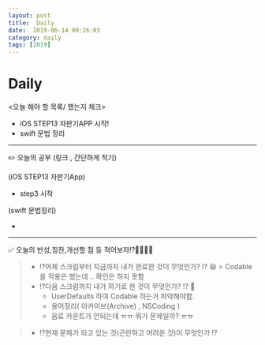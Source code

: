 ```yaml
---
layout: post
title:  Daily
date:  2019-06-14 09:26:03
category: daily
tags: [2019]
---
```


# Daily

<오늘 해야 할 목록/ 했는지 체크>

- iOS STEP13 자판기APP 시작!
- swift 문법 정리

------

✏️ 오늘의 공부 (링크 , 간단하게 적기)

(iOS STEP13 자판기App)

- step3 시작 


(swift 문법정리)

-

------

✅ 오늘의 반성,칭찬,개선할 점 등 적어보자⁉️🤔🤫😰😆

> - ⁉️어제 스크럼부터 지금까지 내가 완료한 것이 무엇인가? ⁉️ 😆
    > Codable을 적용은 했는데 .. 확인은 하지 못함
> - ️️️️⁉️다음 스크럼까지 내가 하기로 한 것이 무엇인가? ⁉️ 🤔
>   *  UserDefaults 하여 Codable 하는거 파악해야함.
>   * 용어정리( 아카이브(Archive) , NSCoding  )
>   * 음료 카운트가 안되는데 ㅠㅠ 뭐가 문제일까? ㅠㅠ


> - ⁉️현재 문제가 되고 있는 것(곤란하고 어려운 것)이 무엇인가 ⁉️
>   